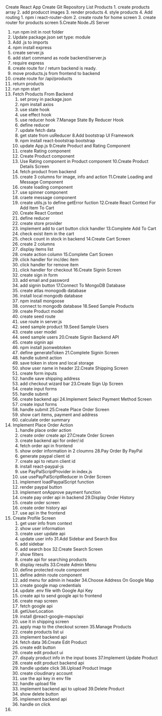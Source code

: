 Create React App
Create Git Repository
List Products
    1. create products array
    2. add producct images
    3. render products
    4. style products
4. Add routing
    1. npm i react-router-dom
    2. create route for home screen
    3. create router for products screen
5.Create Node.JS Server
   1. run npm init in root folder
   2. Update package.json set type: module
   3. Add .js to imports
   4. npm install express
   5. create server.js
   6. add start command as node backend/server.js
   7. require express
   8. create route for / return backend is ready.
   9. move products.js from frontend to backend
   10. create route for /api/products
   11. return products
   12. run npm start
6. Fetch Products From Backend
   1. set proxy in package.json
   2. npm install axios
   3. use state hook
   4. use effect hook
   5. use reducer hook
7.Manage State By Reducer Hook
   1. define reducer
   2. update fetch data
   3. get state from usReducer
8.Add bootstrap UI Framework
    1. npm install react-bootstrap bootstrap
    2. update App.js
9.Create Product and Rating Component
    1. create Rating component
    2. Create Product component
    3. Use Rating component in Product component
10.Create Product Details Screen
    1. fetch product from backend
    2. create 3 columns for image, info and action
11.Create Loading and Message Component
    1. create loading component
    2. use spinner component
    3. craete message component
    4. create utils.js to define getError fuction
12.Create React Context For Add Item To Cart
    1. Create React Context
    2. define reducer
    3. create store provider
    4. implement add to cart button click handler
13.Complete Add To Cart
    1. check exist item in the cart
    2. check count in stock in backend
14.Create Cart Screen
    1. create 2 columns
    2. display items list
    3. create action column
15.Complete Cart Screen
    1. click handler for inc/dec item
    2. click handler for remove item
    3. click handler for checkout
16.Create Signin Screen
    1. create sign in form
    2. add email and password
    3. add signin button
17.Connect To MongoDB Database
    1. create atlas monogodb database
    2. install local mongodb database
    3. npm install mongoose
    4. connect to mongodb database
18.Seed Sample Products
    1. create Product model
    2. create seed route
    3. use route in server.js
    4. seed sample product
19.Seed Sample Users
    1. create user model
    2. seed sample users
20.Create Signin Backend API
    1. create signin api
    2. npm install jsonwebtoken
    3. define generateToken
21.Complete Signin Screen
    1. handle submit action
    2. save token in store and local storage
    3. show user name in header
22.Create Shipping Screen
    1. create form inputs
    2. handle save shipping address
    3. add checkout wizard bar
23.Create Sign Up Screen
    1. create input forms
    2. handle submit
    3. create backend api
24.Implement Select Payment Method Screen
    1. create input forms
    2. handle submit
25.Create Place Order Screen
    1. show cart items, payment and address
    2. calculate order summary
26. Implement Place Order Action
    1. handle place order action
    2. create order create api
27.Create Order Screen
    1. create backend api for order/:id
    2. fetch order api in frontend
    3. show order information in 2 cloumns
28.Pay Order By PayPal
    1. generate paypal client id
    2. create api to return client id
    3. install react-paypal-js
    4. use PayPalScriptProvider in index.js
    5. use usePayPalScriptReducer in Order Screen
    6. implement loadPaypalScript function
    7. render paypal button
    8. implement onApprove payment function
    9. create pay order api in backend
29.Display Order History
    1. create order screen
    2. create order history api
    3. use api in the frontend
30. Create Profile Screen
    1. get user info from context
    2. show user information
    3. create user update api
    4. update user info
31.Add Sidebar and Search Box
    1. add sidebar
    2. add search box
32.Create Search Screen
    1. show filters
    2. create api for searching products
    3. display results
33.Create Admin Menu
    1. define protected route component
    2. define admin route component
    3. add menu for admin in header
34.Choose Address On Google Map
    1. create google map credentials
    2. update .env file with Google Api Key
    3. create api to send google api to frontend
    4. create map screen
    5. fetch google api
    6. getUserLocation
    7. install @react-google-maps/api
    8. use it in shipping screen
    9. apply map to the checkout screen
35.Manage Products
    1. create products list ui
    2. implement backend api
    3. fetch data
36.Create Edit Product
    1. create edit button
    2. create edit product ui
    3. dispaly product info in the input boxes
37.Implement Update Product
    1. create edit product backend api
    2. handle update click
38.Upload Product Image
    1. create cloudinary account
    2. use the api key in env file
    3. handle upload file
    4. implement backend api to upload
39.Delete Product
    1. show delete button
    2. implement backend api
    3. handle on click
40.